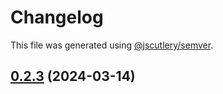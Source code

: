 # Changelog

This file was generated using [@jscutlery/semver](https://github.com/jscutlery/semver).

## [0.2.3](https://github.com/Sitecore-PD/sitecore.cloudsdk.js/compare/events-0.2.2...events-0.2.3) (2024-03-14)
